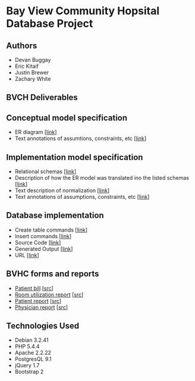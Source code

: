 Bay View Community Hopsital Database Project
========

Authors
--------
- Devan Buggay
- Eric Kitaif
- Justin Brewer
- Zachary White

BVCH Deliverables
--------

Conceptual model specification
--------
- ER diagram [[link](https://raw.github.com/sbuggay/comp5120/master/erdiagram.png)]
- Text annotations of assumtions, constraints, etc [[link](https://github.com/sbuggay/comp5120/blog/master/assumptions.txt)]

Implementation model specification
--------
- Relational schemas [[link](https://github.com/sbuggay/comp5120/blob/master/relationalschema.txt)]
- Description of how the ER model was translated ino the listed schemas [[link](https://raw.github.com/sbuggay/comp5120/master/ertoschema.txt)]
- Text description of normalization [[link](https://github.com/sbuggay/comp5120/blob/master/normalizations.txt)]
- Text annotations of assumptions, constraints, etc [[link](https://github.com/sbuggay/comp5120/blog/master/assumptions.txt)]

Database implementation
--------
- Create table commands  [[link](https://github.com/sbuggay/comp5120/blob/master/database.sql)]
- Insert commands [[link](https://github.com/sbuggay/comp5120/blob/master/database.sql)]
- Source Code [[link](https://github.com/sbuggay/comp5120)]
- Generated Output [[link](http://devel-base.net/comp5120/)]
- URL [[link](http://devel-base.net/comp5120/)]

BVHC forms and reports
--------
- [Patient bill](http://devel-base.net/comp5120/patientbill.php) [[src](https://github.com/sbuggay/comp5120/blob/master/patientbill.php)]
- [Room utilization report](http://devel-base.net/comp5120/roomutilizationreport.php) [[src](https://github.com/sbuggay/comp5120/blob/master/roomutilizationreport.php)]
- [Patient report](http://devel-base.net/comp5120/patientreport.php) [[src](https://github.com/sbuggay/comp5120/blob/master/patientreport.php)]
- [Physician report](http://devel-base.net/comp5120/physicianreport.php) [[src](https://github.com/sbuggay/comp5120/blob/master/physicianreport.php)]

Technologies Used
--------
- Debian 3.2.41
- PHP 5.4.4
- Apache 2.2.22
- PostgresQL 9.1
- jQuery 1.7
- Bootstrap 2

